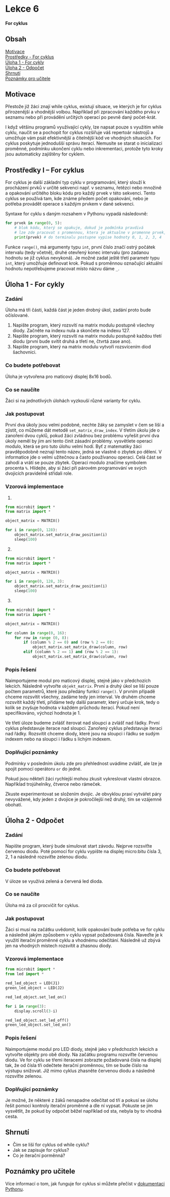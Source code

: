 # Lekce 6
#### For cyklus
## Obsah
[Motivace](#motivace)    
[Prostředky - For cyklus](#resources2)  
[Úloha 1 - For cykly ](#assignment1)  
[Úloha 2 - Odpočet ](#assignment2)  
[Shrnutí](#conclusion)  
[Poznámky pro učitele](#pozn)  

## Motivace <a name="motivace"/>
Přestože již žáci znají while cyklus, existují situace, ve kterých je for cyklus přirozenější a vhodnější volbou. Například při zpracování každého prvku v seznamu nebo při provádění určitých operací po pevně daný počet-krát.

I když většinu programů využívající cykly, lze napsat pouze s využitím while cyklu, naučit se a pochopit for cyklus rozšiřuje váš repertoár nástrojů a umožňuje vám psát efektivnější a čitelnější kód ve vhodných situacích. For cyklus poskytuje jednodušší správu iterací. Nemusíte se starat o inicializaci proměnné, podmínku ukončení cyklu nebo inkrementaci, protože tyto kroky jsou automaticky zajištěny for cyklem.
## Prostředky I – For cyklus <a name="resources2"/>
For cyklus je další základní typ cyklu v programování, který slouží k procházení prvků v určité sekvenci např. v seznamu, řetězci nebo množině a opakování určitého bloku kódu pro každý prvek v této sekvenci. Tento cyklus se používá tam, kde známe předem počet opakování, nebo je potřeba provádět operace s každým prvkem v dané sekvenci.

Syntaxe for cyklu s daným rozsahem v Pythonu vypadá následovně:
```python
for prvek in range(0, 5):
    # blok kódu, který se opakuje, dokud je podmínka pravdivá
    # lze zde pracovat s promennou, ktera je aktualne v promenne prvek, napriklad:
    print(prvek) # do terminalu postupne vypise hodnoty 0, 1, 2, 3, 4
```
Funkce `range()`, má argumenty typu `int`, první číslo značí ostrý počátek intervalu (tedy včetně), druhé otevřený konec intervalu (pro zadanou hodnotu se již cyklus nevykoná). Je možné zadat ještě třetí parametr typu `int`, který umožňuje definovat krok. Pokud s proměnnou označující aktuální hodnotu nepotřebujeme pracovat místo názvu dáme `_`. 
## Úloha 1 - For cykly <a name="assignment1"/>
### Zadání
Úloha má tři části, každá část je jeden drobný úkol, zadání proto bude očíslované.
1. Napište program, který rozsvítí na matrix modulu postupně všechny diody. Začněte na indexu nula a skončete na indexu 127.
2. Napište program, který rozsvítí na matrix modulu postupně každou třetí diodu (první bude svítit druhá a třetí ne, čtvrtá zase ano).
3. Napište program, který na matrix modulu vytvoří rozsvícením diod šachovnici.
### Co budete potřebovat
Úloha je vytvořena pro maticový displej 8x16 bodů.
### Co se naučíte
Žáci si na jednotlivých úlohách vyzkouší různé varianty for cyklu.
### Jak postupovat
První dva úkoly jsou velmi podobné, nechte žáky se zamyslet v čem se liší a zjistit, co můžeme dát metodě `set_matrix_draw_index`. V třetím úkolu jde o zanoření dvou cyklů, pokud žáci zvládnou bez problému vyřešit první dva úkoly neměl by jim ani tento činit zásadní problémy. vysvětlete operaci modulo, která se pro tuto úlohu velmi hodí. Byť z matematiky žáci pravděpodobně neznají tento název, jedná se vlastně o zbytek po dělení. V informatice jde o velmi užitečnou a často používanou operaci. Celá část se zahodí a vrátí se pouze zbytek. Operaci modulo značíme symbolem procenta `%`. Hlídejte, aby si žáci při párovém programování ve svých dvojicích pravidelně střídali role.
### Vzorová implementace
1.     
```python
from microbit import *
from matrix import *

object_matrix = MATRIX()

for i in range(0, 128):
    object_matrix.set_matrix_draw_position(i)
    sleep(100)
```
2. 
```python
from microbit import *
from matrix import *

object_matrix = MATRIX()

for i in range(0, 128, 3):
    object_matrix.set_matrix_draw_position(i)
    sleep(100)
```
3. 
```python
from microbit import *
from matrix import *

object_matrix = MATRIX()

for column in range(0, 16):
    for row in range (0, 8):
        if (column % 2 == 0) and (row % 2 == 0):
            object_matrix.set_matrix_draw(column, row)
        elif (column % 2 == 1) and (row % 2 == 1):
            object_matrix.set_matrix_draw(column, row)
```

### Popis řešení
Naimportujeme modul pro maticový displej, stejně jako v předchozích lekcích. Následně vytvořte `objekt_matrix`. První a druhý úkol se liší pouze počtem parametrů, které jsou předány funkci `range()`. V prvním případě chceme rozsvítit všechny, zadáme tedy jen interval. Ve druhém chceme rozsvítit každý třetí, přidáme tedy další parametr, který určuje krok, tedy o kolik se zvyšuje hodnota v každém průchodu iterací. Pokud není specifikováno, výchozí hodnota je 1.

Ve třetí úloze budeme zvlášť iterovat nad sloupci a zvlášť nad řádky. První cyklus představuje iterace nad sloupci. Zanořený cyklus představuje iteraci nad řádky. Rozsvítit chceme diody, které jsou na sloupci i řádku se sudým indexem nebo na sloupci i řádku s lichým indexem. 
### Doplňující poznámky 
Podmínky v posledním úkolu zde pro přehlednost uvádíme zvlášť, ale lze je spojit pomocí operátoru `or` do jedné.

Pokud jsou někteří žáci rychlejší mohou zkusit vykreslovat vlastní obrazce. Například trojúhelníky, čtverce nebo rámeček.

Zkuste experimentovat se složením dvojic. Je obvyklou praxí vytvářet páry nevyvážené, kdy jeden z dvojice je pokročilejší než druhý, tím se vzájemně obohatí.

## Úloha 2 - Odpočet <a name="assignment2"/>
### Zadání
Napište program, který bude simulovat start závodu. Nejprve rozsviťte červenou diodu. Poté pomocí for cyklu vypište na displej micro:bitu čísla 3, 2, 1 a následně rozsviťte zelenou diodu.
### Co budete potřebovat
V úloze se využívá zelená a červená led dioda.
### Co se naučíte
Úloha má za cíl procvičit for cyklus.
### Jak postupovat
Žáci si musí na začátku uvědomit, kolik opakování bude potřeba ve for cyklu a následně jakým způsobem v cyklu vypsat požadovaná čísla. Naveďte je k využití iterační proměnné cyklu a vhodnému odečítání. Následně už zbývá jen na vhodných místech rozsvítit a zhasnou diody.
### Vzorová implementace
```python
from microbit import *
from led import *

red_led_object = LED(J1)
green_led_object = LED(J2)

red_led_object.set_led_on()

for i in range(3):  
    display.scroll(3-i)

red_led_object.set_led_off()
green_led_object.set_led_on()
```

### Popis řešení
Naimportujeme modul pro LED diody, stejně jako v předchozích lekcích a vytvořte objekty pro obě diody. Na začátku programu rozsviťte červenou diodu. Ve for cyklu se třemi iteracemi zobrazte požadovaná čísla na displej tak, že od čísla tři odečtete iterační proměnnou, tím se bude číslo na výstupu snižovat. Již mimo cyklus zhasněte červenou diodu a následně rozsviťte zelenou.
### Doplňující poznámky 
Je možné, že některé z žáků nenapadne odečítat od tří a pokusí se úlohu řešit pomocí kontroly iterační proměnné a dle ní vypsat. Pokuste se jim vysvětlit, že pokud by odpočet běžel například od sta, nebyla by to vhodná cesta.
## Shrnutí <a name="conclusion"/>
- Čím se liší for cyklus od while cyklu?
- Jak se zapisuje for cyklus?
- Co je iterační porměnná?
## Poznámky pro učitele <a name="pozn"/>
Více informací o tom, jak funguje for cyklus si můžete přečíst v [dokumentaci Pythonu](https://wiki.python.org/moin/ForLoop).

